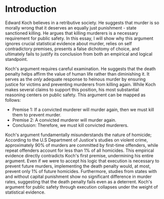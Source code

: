 
# Introduction

Edward Koch believes in a retributive society. He suggests that murder is so morally wrong that it deserves an equally just punishment - state sanctioned killing. He argues that killing murderers is a necessary requirement for public safety. In this essay, I will show why this argument ignores crucial statistical evidence about murder, relies on self contradictory premises, presents a false dichotomy of choice, and ultimately fails to justify its conclusion from both an empirical and logical standpoint. 


Koch's argument requires careful examination. He suggests that the death penalty helps affirm the value of human life rather than diminishing it. It serves as the _only_ adequate response to heinous murder by ensuring justice for victims and preventing murderers from killing again. While Koch makes several claims to support this position, his most substantial reasoning centers on public safety. This argument can be mapped as follows:

- Premise 1: If a convicted murderer will murder again, then we must kill them to prevent murder.
- Premise 2: A convicted murderer will murder again.
- Conclusion: Therefore, we must kill convicted murderers. 

Koch's argument fundamentally misunderstands the nature of homicide; According to the U.S Department of Justice's studies on violent crime, approximately 90% of murders are committed by first-time offenders, while repeat offenders account for less than 1% of all homicides. This empirical evidence directly contradicts Koch's first premise, undermining his entire argument. Even if we were to accept his logic that execution is necessary to prevent future murders, implementing the death penalty would, at most, prevent only 1% of future homicides. Furthermore, studies from states with and without capital punishment show no significant difference in murder rates, suggesting that the death penalty fails even as a deterrent. Koch's argument for public safety through execution collapses under the weight of statistical evidence.